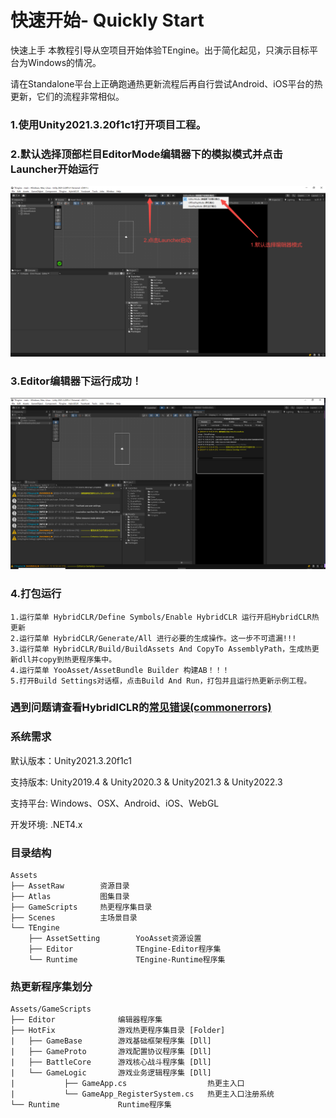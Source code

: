 # 快速开始- Quickly Start
快速上手
本教程引导从空项目开始体验TEngine。出于简化起见，只演示目标平台为Windows的情况。

请在Standalone平台上正确跑通热更新流程后再自行尝试Android、iOS平台的热更新，它们的流程非常相似。

### 1.使用Unity2021.3.20f1c1打开项目工程。

### 2.默认选择顶部栏目EditorMode编辑器下的模拟模式并点击Launcher开始运行
![image](src/1-1.png)

### 3.Editor编辑器下运行成功！
![image](src/1-2.png)

### 4.打包运行
    1.运行菜单 HybridCLR/Define Symbols/Enable HybridCLR 运行开启HybridCLR热更新
    2.运行菜单 HybridCLR/Generate/All 进行必要的生成操作。这一步不可遗漏!!!
    3.运行菜单 HybridCLR/Build/BuildAssets And CopyTo AssemblyPath，生成热更新dll并copy到热更程序集中。
    4.运行菜单 YooAsset/AssetBundle Builder 构建AB！！！
    5.打开Build Settings对话框，点击Build And Run，打包并且运行热更新示例工程。
    
### 遇到问题请查看HybridlCLR的<a href="https://hybridclr.doc.code-philosophy.com/docs/help/commonerrors"><strong>常见错误(commonerrors)</strong></a>

### 系统需求
默认版本：Unity2021.3.20f1c1 

支持版本: Unity2019.4 & Unity2020.3 & Unity2021.3 & Unity2022.3

支持平台: Windows、OSX、Android、iOS、WebGL

开发环境: .NET4.x

### 目录结构
```
Assets
├── AssetRaw        资源目录
├── Atlas           图集目录
├── GameScripts     热更程序集目录
├── Scenes          主场景目录
└── TEngine              
    ├── AssetSetting        YooAsset资源设置  
    ├── Editor              TEngine-Editor程序集
    └── Runtime             TEngine-Runtime程序集
```

### 热更新程序集划分
```
Assets/GameScripts
├── Editor              编辑器程序集
├── HotFix              游戏热更程序集目录 [Folder]
|   ├── GameBase        游戏基础框架程序集 [Dll]
|   ├── GameProto       游戏配置协议程序集 [Dll]  
|   ├── BattleCore      游戏核心战斗程序集 [Dll] 
|   └── GameLogic       游戏业务逻辑程序集 [Dll]
|           ├── GameApp.cs                  热更主入口
|           └── GameApp_RegisterSystem.cs   热更主入口注册系统
└── Runtime             Runtime程序集
```
